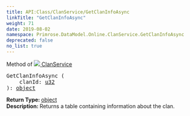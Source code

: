 ```yaml
---
title: API:Class/ClanService/GetClanInfoAsync
linkTitle: "GetClanInfoAsync"
weight: 71
date: 2019-08-02
namespace: Primrose.DataModel.Online.ClanService.GetClanInfoAsync
deprecated: false
no_list: true
---
```

Method of <a href="/docs/api-reference/Class/ClanService"><img src="/icons/silk/flag_green.png"/>&nbsp;ClanService</a>
<pre class="method-declaration">
GetClanInfoAsync (
    clanId: <a class="type" href="/docs/api-reference/System/Primitives#uint32">u32</a>
): <a class="type" href="/docs/api-reference/System/object">object</a></pre>
<b>Return Type: </b>
<a class="type" href="/docs/api-reference/System/object">object</a>
<br/>
<b>Description: </b>
Returns a table containing information about the clan.

